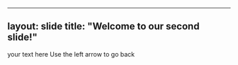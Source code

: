 ---
layout: slide 
title: "Welcome to our second slide!"
--
your text here
Use the left arrow to go back 
